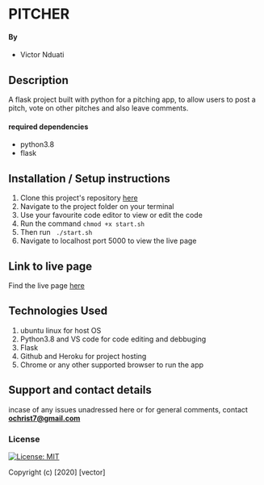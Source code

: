 #  PITCHER
#### By 
+ Victor Nduati

## Description

A flask project built with python for a pitching app, to allow users to post a pitch, vote on other pitches and also leave comments. 


#### required dependencies
* python3.8
* flask

## Installation / Setup instructions
1. Clone this project's repository [here](https://github.com/Vector254/pitcher.git)
2. Navigate to the project folder on your terminal
3. Use your favourite code editor to view or edit the code
3. Run the command ``chmod +x start.sh``
4. Then run `` ./start.sh``
5. Navigate to localhost port 5000 to view the live page



## Link to live page

Find the live page [here](https://vector-news-app.herokuapp.com/)

## Technologies Used
 1. ubuntu linux for host OS
 2. Python3.8 and VS code for code editing and debbuging
 3. Flask
 4. Github and Heroku for project hosting
 5. Chrome or any other supported browser to run the app

## Support and contact details
incase of any issues unadressed here or for general comments, contact **ochrist7@gmail.com**

### License
[![License: MIT](https://img.shields.io/badge/License-MIT-yellow.svg)](https://opensource.org/licenses/MIT)

Copyright (c) [2020] [vector]